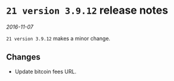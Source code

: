 # `21 version 3.9.12` release notes

*2016-11-07*

`21 version 3.9.12` makes a minor change.

## Changes
- Update bitcoin fees URL.

